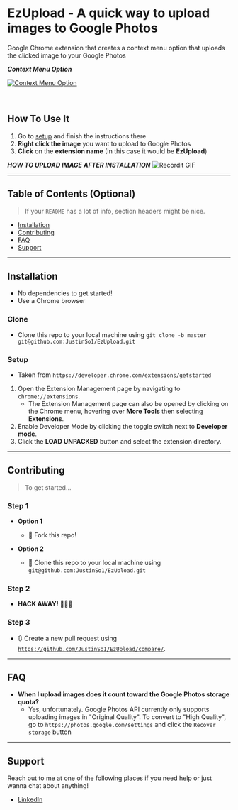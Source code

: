 # EzUpload - A quick way to upload images to Google Photos

Google Chrome extension that creates a context menu option that uploads the clicked image to your Google Photos

***Context Menu Option***

[![Context Menu Option](https://i.imgur.com/f3GFngu.png)]()

<br />

## How To Use It
1. Go to [setup](#setup) and finish the instructions there
2. **Right click the image** you want to upload to Google Photos
3. **Click** on the **extension name** (In this case it would be **EzUpload**) 

***HOW TO UPLOAD IMAGE AFTER INSTALLATION***
![Recordit GIF](http://g.recordit.co/9mrvioBfEd.gif)

---

## Table of Contents (Optional)

> If your `README` has a lot of info, section headers might be nice.

- [Installation](#installation)
- [Contributing](#contributing)
- [FAQ](#faq)
- [Support](#support)

---

## Installation

- No dependencies to get started!
- Use a Chrome browser

### Clone

- Clone this repo to your local machine using `git clone -b master git@github.com:JustinSo1/EzUpload.git`

### Setup
- Taken from `https://developer.chrome.com/extensions/getstarted`
1. Open the Extension Management page by navigating to `chrome://extensions`.
    - The Extension Management page can also be opened by clicking on the Chrome menu, hovering over **More Tools** then selecting **Extensions**.
2. Enable Developer Mode by clicking the toggle switch next to **Developer mode**.
3. Click the **LOAD UNPACKED** button and select the extension directory.

---

## Contributing

> To get started...

### Step 1

- **Option 1**
    - 🍴 Fork this repo!

- **Option 2**
    - 👯 Clone this repo to your local machine using `git@github.com:JustinSo1/EzUpload.git`

### Step 2

- **HACK AWAY!** 🔨🔨🔨

### Step 3

- 🔃 Create a new pull request using <a href="https://github.com/JustinSo1/EzUpload/compare/" target="_blank">`https://github.com/JustinSo1/EzUpload/compare/`</a>.

---
## FAQ

- **When I upload images does it count toward the Google Photos storage quota?**
    - Yes, unfortunately. Google Photos API currently only supports uploading images in "Original Quality". To convert to "High Quality", go to `https://photos.google.com/settings` and click the `Recover storage` button 

---

## Support

Reach out to me at one of the following places if you need help or just wanna chat about anything!
- [LinkedIn](https://www.linkedin.com/in/justin-so28/)
